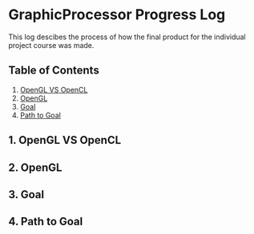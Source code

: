 <h1> GraphicProcessor Progress Log </h1>

This log descibes the process of how the final product for the individual project course was made.

<h2> Table of Contents </h2>

1. [OpenGL VS OpenCL](#GLCL)
2. [OpenGL ](#GL)
3. [Goal](#Goal)
4. [Path to Goal ](#PtG)

<a name="GLCL"></a>
## 1. OpenGL VS OpenCL

<a name="GL"></a>
## 2. OpenGL

<a name="Goal"></a>
## 3. Goal

<a name="PtG"></a>
## 4. Path to Goal

